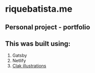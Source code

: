 # riquebatista.me

## Personal project - portfolio

## This was built using:
1. Gatsby
2. Netlify
3. [Clak illustrations](https://ls.graphics/)